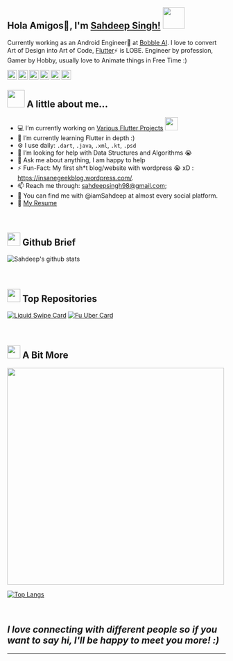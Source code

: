 ## Hola Amigos👋, I'm [Sahdeep Singh!](https://sahdeepsingh.com) <img src="https://media.giphy.com/media/mGcNjsfWAjY5AEZNw6/giphy.gif" width="50">

Currently working as an Android Engineer🔭 at [Bobble AI](https://bobble.ai). I love to convert Art of Design into Art of Code, [Flutter](https://flutter.dev)⚡ is LOBE. Engineer by profession, Gamer by Hobby, usually love to Animate things in Free Time :)

<a href="https://twitter.com/iamSahdeep">
  <img align="left" alt="Sahdeep's Twitter" width="22px" src="https://cdn.jsdelivr.net/npm/simple-icons@v3/icons/twitter.svg" />
</a>
<a href="https://www.linkedin.com/in/iamSahdeep/">
  <img align="left" alt="Sahdeep's LinkdeIN" width="22px" src="https://cdn.jsdelivr.net/npm/simple-icons@v3/icons/linkedin.svg" />
</a>
<a href="https://t.me/iamSahdeep">
  <img align="left" alt="Sahdeep's Telegram" width="22px" src="https://cdn.jsdelivr.net/npm/simple-icons@v3/icons/telegram.svg" />
</a>
<a href="https://www.instagram.com/iamSahdeep/">
  <img align="left" alt="Sahdeep's Instagram" width="22px" src="https://cdn.jsdelivr.net/npm/simple-icons@v3/icons/instagram.svg" />
</a>
<a href="https://www.reddit.com/user/iamSahdeep/">
  <img align="left" alt="Sahdeep's Reddit" width="22px" src="https://cdn.jsdelivr.net/npm/simple-icons@v3/icons/reddit.svg" />
</a>
<a href="https://facebook.com/iamSahdeep/">
  <img align="left" alt="Sahdeep's Leetcode" width="22px" src="https://cdn.jsdelivr.net/npm/simple-icons@v3/icons/facebook.svg" />
</a>

<br/>

## <img src="https://media.giphy.com/media/VgCDAzcKvsR6OM0uWg/giphy.gif" width="40"> A little about me...  

- 💻 I’m currently working on [Various Flutter Projects](https://github.com/iamSahdeep) <img src="https://media.giphy.com/media/WUlplcMpOCEmTGBtBW/giphy.gif" width="30"> 
- 🌱 I’m currently learning Flutter in depth :) 
- ⚙️ I use daily: `.dart`, `.java`, `.xml`, `.kt`, `.psd`
- 🤔 I’m looking for help with Data Structures and Algorithms 😭
- 💬 Ask me about anything, I am happy to help
- ⚡️ Fun-Fact: My first sh*t blog/website with wordpress 😭 xD : https://insanegeekblog.wordpress.com/. 
- 📫 Reach me through: sahdeepsingh98@gmail.com;
- 👋 You can find me with @iamSahdeep at almost every social platform.
- 📝 [My Resume](https://docs.google.com/document/d/1hMZoT88v-6gTO4nyUEKwABmNF19AK1f5ZtOaDQHrVR0/edit#)

<br/>

## <img src="https://media.giphy.com/media/du3J3cXyzhj75IOgvA/giphy.gif" width="30"> Github Brief

![Sahdeep's github stats](https://github-readme-stats.vercel.app/api?username=iamSahdeep&theme=darcula&count_private=true&sho&show_icons=true&include_all_commits=true)

<br/>

## <img src="https://media.giphy.com/media/dxn6fRlTIShoeBr69N/giphy.gif" width="30"> Top Repositories

[![Liquid Swipe Card](https://github-readme-stats.vercel.app/api/pin/?username=iamSahdeep&show_owner=true&repo=liquid_swipe_flutter&theme=darcula)](https://github.com/iamSahdeep/liquid_swipe_flutter)
[![Fu Uber Card](https://github-readme-stats.vercel.app/api/pin/?username=iamSahdeep&show_owner=true&repo=fu_uber&theme=darcula)](https://github.com/iamSahdeep/fu_uber)

<br/>

## <img src="https://media.giphy.com/media/7sRMjntXYEITu/giphy.gif" width="30"> A Bit More

<img src="https://i.imgur.com/MkA94wf.png" width="500">

[![Top Langs](https://github-readme-stats.vercel.app/api/top-langs/?username=iamSahdeep&layout=compact&theme=darcula)](https://github.com/iamSahdeep)

<br/>

## <em><b>I love connecting with different people</b> so if you want to say <b>hi, I'll be happy to meet you more!</b> :)</em>

---
